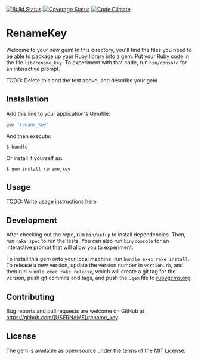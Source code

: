 [![Build Status](https://travis-ci.org/tkhrsn/rename_key.svg?branch=master)](https://travis-ci.org/tkhrsn/rename_key) [![Coverage Status](https://coveralls.io/repos/github/tkhrsn/rename_key/badge.svg?branch=master)](https://coveralls.io/github/tkhrsn/rename_key?branch=master) [![Code Climate](https://codeclimate.com/github/tkhrsn/rename_key/badges/gpa.svg)](https://codeclimate.com/github/tkhrsn/rename_key)

# RenameKey

Welcome to your new gem! In this directory, you'll find the files you need to be able to package up your Ruby library into a gem. Put your Ruby code in the file `lib/rename_key`. To experiment with that code, run `bin/console` for an interactive prompt.

TODO: Delete this and the text above, and describe your gem

## Installation

Add this line to your application's Gemfile:

```ruby
gem 'rename_key'
```

And then execute:

    $ bundle

Or install it yourself as:

    $ gem install rename_key

## Usage

TODO: Write usage instructions here

## Development

After checking out the repo, run `bin/setup` to install dependencies. Then, run `rake spec` to run the tests. You can also run `bin/console` for an interactive prompt that will allow you to experiment.

To install this gem onto your local machine, run `bundle exec rake install`. To release a new version, update the version number in `version.rb`, and then run `bundle exec rake release`, which will create a git tag for the version, push git commits and tags, and push the `.gem` file to [rubygems.org](https://rubygems.org).

## Contributing

Bug reports and pull requests are welcome on GitHub at https://github.com/[USERNAME]/rename_key.


## License

The gem is available as open source under the terms of the [MIT License](http://opensource.org/licenses/MIT).
